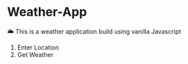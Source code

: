 # Weather-App

🌥
This is a weather application build using vanilla Javascript

1. Enter Location
2. Get Weather
